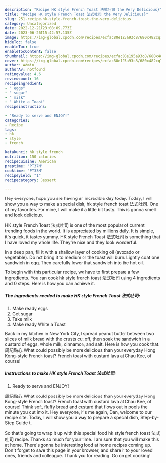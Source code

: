 ```yaml
---
description: "Recipe HK style French Toast 法式吐司 the Very Delicious}"
title: "Recipe HK style French Toast 法式吐司 the Very Delicious}"
slug: 251-recipe-hk-style-french-toast-the-very-delicious
category: Uncategorized
date: 2022-12-21T23:08:09.773Z
date: 2023-06-26T15:42:57.135Z
image: https://img-global.cpcdn.com/recipes/ecfac80e195a93c8/680x482cq70/hk-style-french-toast-法式吐司-recipe-main-photo.jpg
hideToc: false
enableToc: true
enableTocContent: false
thumbnail: https://img-global.cpcdn.com/recipes/ecfac80e195a93c8/680x482cq70/hk-style-french-toast-法式吐司-recipe-main-photo.jpg
cover: https://img-global.cpcdn.com/recipes/ecfac80e195a93c8/680x482cq70/hk-style-french-toast-法式吐司-recipe-main-photo.jpg
author: Admin
authorAv: notfound
ratingvalue: 4.6
reviewcount: 16
recipeingredient:
- " eggs"
- " sugar"
- " milk"
- " White a Toast"
recipeinstructions:

- "Ready to serve and ENJOY!"
categories:
- Recipe
tags:
- hk
- style
- french

katakunci: hk style french 
nutrition: 150 calories
recipecuisine: American
preptime: "PT37M"
cooktime: "PT33M"
recipeyield: "1"
recipecategory: Dessert

---
```



Hey everyone, hope you are having an incredible day today. Today, I will show you a way to make a special dish, hk style french toast 法式吐司. One of my favorites. For mine, I will make it a little bit tasty. This is gonna smell and look delicious.

HK style French Toast 法式吐司 is one of the most popular of current trending foods in the world. It is appreciated by millions daily. It is simple, it's quick, it tastes yummy. HK style French Toast 法式吐司 is something that I have loved my whole life. They're nice and they look wonderful.

In a deep pan, fill it with a shallow layer of cooking oil (avocado or vegetable). Do not bring it to medium or the toast will burn. Lightly coat one sandwich in egg. Then carefully lower that sandwich into the hot oil.


To begin with this particular recipe, we have to first prepare a few ingredients. You can cook hk style french toast 法式吐司 using 4 ingredients and 0 steps. Here is how you can achieve it.

<!--inarticleads1-->

##### The ingredients needed to make HK style French Toast 法式吐司:

1. Make ready  eggs
1. Get  sugar
1. Take  milk
1. Make ready  White a Toast


Back in my kitchen in New York City, I spread peanut butter between two slices of milk bread with the crusts cut off, then soak the sandwich in a custard of eggs, whole milk, cinnamon, and salt. Here is how you cook that. 周記點心 What could possibly be more delicious than your everyday Hong Kong-style French toast? French toast with custard lava at Chau Kee, of course! 

<!--inarticleads2-->

##### Instructions to make HK style French Toast 法式吐司:


1. Ready to serve and ENJOY!

周記點心 What could possibly be more delicious than your everyday Hong Kong-style French toast? French toast with custard lava at Chau Kee, of course! Think soft, fluffy bread and custard that flows out in pools the minute you cut into it. Hey everyone, it&#39;s me again, Dan, welcome to our recipe site. Today, I will show you a way to prepare a special dish, Step-by-Step Guide t. 

So that's going to wrap it up with this special food hk style french toast 法式吐司 recipe. Thanks so much for your time. I am sure that you will make this at home. There's gonna be interesting food at home recipes coming up. Don't forget to save this page in your browser, and share it to your loved ones, friends and colleague. Thank you for reading. Go on get cooking!
